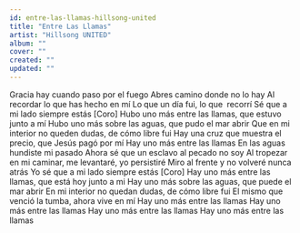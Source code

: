```yaml
---
id: entre-las-llamas-hillsong-united
title: "Entre Las Llamas"
artist: "Hillsong UNITED"
album: ""
cover: ""
created: ""
updated: ""
---
```


Gracia hay cuando paso por el fuego
Abres camino donde no lo hay
Al recordar lo que has hecho en mí
Lo que un día fui, lo que  recorrí
Sé que a mi lado siempre  estás
[Coro]
Hubo uno más entre las llamas, que estuvo junto a mí
Hubo uno más sobre las aguas, que pudo el mar abrir
Que en mi interior no queden dudas, de cómo libre fui
Hay una cruz que muestra el precio, que Jesús pagó por mí
Hay uno más entre las llamas
En las aguas hundiste mi pasado
Ahora sé que un esclavo al pecado no soy
Al tropezar en mi caminar, me levantaré, yo persistiré
Miro al frente y no volveré nunca atrás
Yo sé que a mi lado siempre estás
[Coro]
Hay uno más entre las llamas, que está hoy junto a mi
Hay uno más sobre las aguas, que puede el mar abrir
En mi interior no quedan dudas, de cómo libre fui
El mismo que venció la tumba, ahora vive en mí
Hay uno más entre las llamas
Hay uno más entre las llamas
Hay uno más entre las llamas
Hay uno más entre las llamas